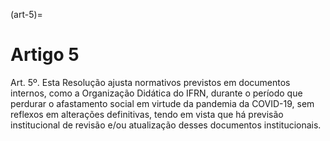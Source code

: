 (art-5)=

# Artigo 5

Art. 5º. Esta Resolução ajusta normativos previstos em documentos internos, como a Organização Didática do
IFRN, durante o período que perdurar o afastamento social em virtude da pandemia da COVID-19, sem reflexos em
alterações definitivas, tendo em vista que há previsão institucional de revisão e/ou atualização desses documentos
institucionais.
